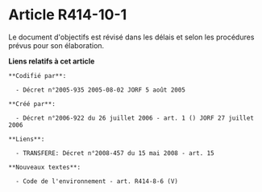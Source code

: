 # Article R414-10-1

Le document d'objectifs est révisé dans les délais et selon les procédures prévus pour son élaboration.

**Liens relatifs à cet article**

	**Codifié par**:

	  - Décret n°2005-935 2005-08-02 JORF 5 août 2005

	**Créé par**:

	  - Décret n°2006-922 du 26 juillet 2006 - art. 1 () JORF 27 juillet 2006

	**Liens**:

	  - TRANSFERE: Décret n°2008-457 du 15 mai 2008 - art. 15

	**Nouveaux textes**:

	  - Code de l'environnement - art. R414-8-6 (V)
